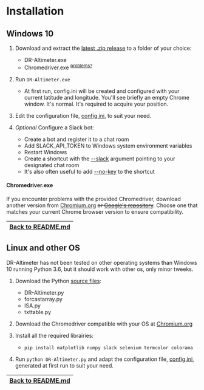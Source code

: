 # Installation

## Windows 10

1. Download and extract the [latest .zip release](https://github.com/Wlodarski/DR-Altimeter/releases/latest) to a folder of your choice:
     - DR-Altimeter.exe
     - Chromedriver.exe <sup>[problems?](INSTALL.md#chromedriverexe)
   
2. Run ``DR-Altimeter.exe``
   - At first run, config.ini will be created and configured with your current latitude and longitude. You'll see briefly an empty Chrome window. It's normal. It's required to acquire your position.
   
3. Edit the configuration file, [config.ini](CONFIG.md), to suit your need.

4. _Optional_ Configure a Slack bot:
   - Create a bot and register it to a chat room
   - Add SLACK_API_TOKEN to Windows system environment variables
   - Restart Windows
   - Create a shortcut with the [--slack](COMMAND.md#-s---slack) argument pointing to your designated chat room
   - It's also often useful to add [--no-key](COMMAND.md#-n---no-key) to the shortcut
   
#### Chromedriver.exe

If you encounter problems with the provided Chromedriver, download another version from [Chromium.org](https://chromedriver.chromium.org/downloads) ~~or [Google's repository](https://chromedriver.storage.googleapis.com/index.html)~~. Choose one that matches your current Chrome browser version to ensure compatibility.


|[Back to README.md](README.md#Installation)|
|----

## Linux and other OS

DR-Altimeter has not been tested on other operating systems than Windows 10 running Python 3.6, but it should work with other os, only minor tweeks.

1. Download the Python [source files](sources):
   - DR-Altimeter.py
   - forcastarray.py
   - ISA.py
   - txttable.py
   
2. Download the Chromedriver compatible with your OS at [Chromium.org](https://chromedriver.chromium.org/downloads)
   
3. Install all the required librairies:
   - ``pip install matplotlib numpy slack selenium termcolor colorama``

4. Run ``python DR-Altimeter.py`` and adapt the configuration file, [config.ini](CONFIG.md), generated at first run to suit your need.


|[Back to README.md](README.md#Installation)|
|----

